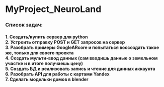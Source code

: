 # MyProject_NeuroLand
<h3>Список задач:</h3>
	<h4>1. Создать/купить сервер для python<br>
	2. Устроить отправку POST и GET запросов на сервер<br>
	3. Разобрать примеры GoogleARcore и попытаться воссоздать такое же, только для своего проекта<br>
	4. Создать мульти-ввод данных (сам вводишь данные о земельном участке и в итоге получаешь цену)<br>
	5. Создать БД и реализовать запись и чтение для данных аккаунта<br>
	6. Разобрать API для работы с картами Yandex<br>
	7. Сделать модельки домов в blender<br></h4>
